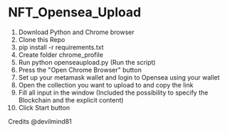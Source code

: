 # NFT_Opensea_Upload

1. Download Python and Chrome browser 
2. Clone this Repo
3. pip install -r requirements.txt
4. Create folder chrome_profile
5. Run python openseaupload.py (Run the script)
7. Press the "Open Chrome Browser" button
8. Set up your metamask wallet and login to Opensea using your wallet
9. Open the collection you want to upload to and copy the link
10. Fill all input in the window (Included the possibility to specify the Blockchain and the explicit content)
12. Click Start button


Credits @devilmind81
